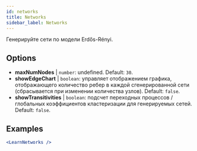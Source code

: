 ```yaml
---
id: networks
title: Networks
sidebar_label: Networks
---
```


Генерируйте сети по модели Erdős-Rényi.

## Options

* __maxNumNodes__ | `number`: undefined. Default: `30`.
* __showEdgeChart__ | `boolean`: управляет отображением графика, отображающего количество ребер в каждой сгенерированной сети (сбрасывается при изменении количества узлов). Default: `false`.
* __showTransitivities__ | `boolean`: подсчет переходных процессов / глобальных коэффициентов кластеризации для генерируемых сетей. Default: `false`.


## Examples

```jsx live
<LearnNetworks />
```

